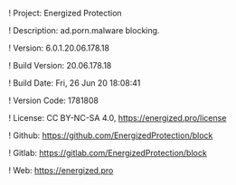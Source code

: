 ! Project: Energized Protection

! Description: ad.porn.malware blocking.

! Version: 6.0.1.20.06.178.18

! Build Version: 20.06.178.18

! Build Date: Fri, 26 Jun 20 18:08:41

! Version Code: 1781808

! License: CC BY-NC-SA 4.0, https://energized.pro/license

! Github: https://github.com/EnergizedProtection/block

! Gitlab: https://gitlab.com/EnergizedProtection/block


! Web: https://energized.pro
